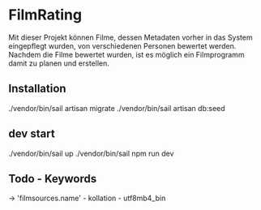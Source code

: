 # FilmRating

Mit dieser Projekt können Filme, dessen Metadaten vorher in das System eingepflegt wurden, von verschiedenen Personen bewertet werden. Nachdem die Filme bewertet wurden, ist es möglich ein Filmprogramm damit zu planen und erstellen.

## Installation
./vendor/bin/sail artisan migrate
./vendor/bin/sail artisan db:seed

## dev start

./vendor/bin/sail up
./vendor/bin/sail npm run dev


## Todo - Keywords
-> 'filmsources.name' - kollation - utf8mb4_bin
